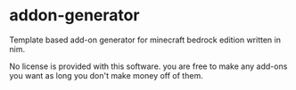 # addon-generator
Template based add-on generator for minecraft bedrock edition written in nim.

No license is provided with this software. you are free to make any add-ons you want as long you don't make money off of them.

